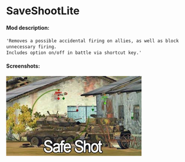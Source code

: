 # SaveShootLite
#### Mod description:
    'Removes a possible accidental firing on allies, as well as block unnecessary firing.
	Includes option on/off in battle via shortcut key.'

#### Screenshots:
![ScreenShot](./SafeShot.jpg)
